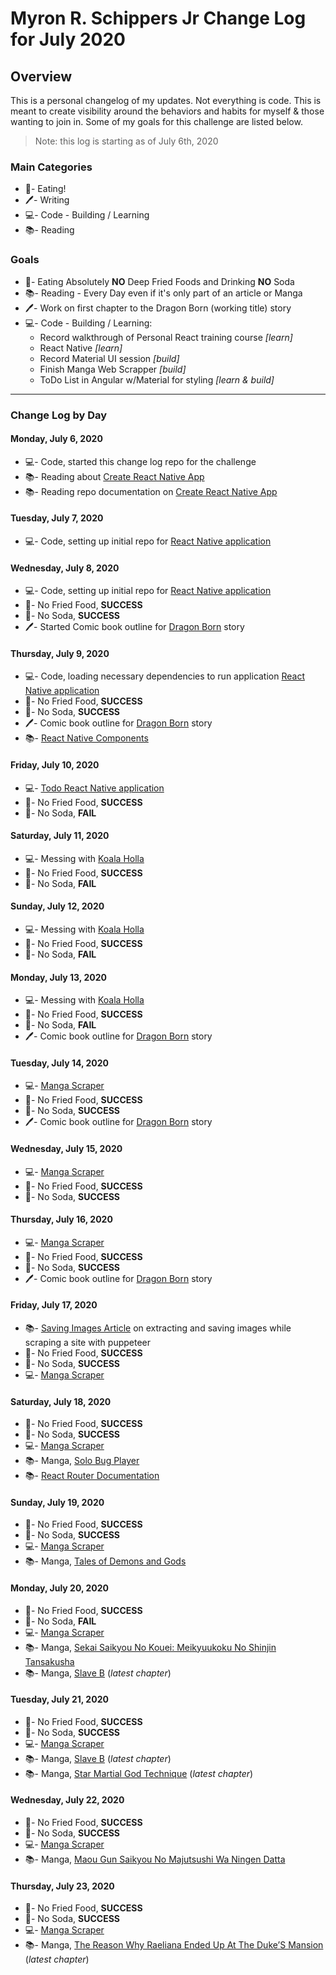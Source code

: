 # Myron R. Schippers Jr Change Log for July 2020

## Overview
This is a personal changelog of my updates. Not everything is code. This is meant to create visibility around the behaviors and habits for myself & those wanting to join in. Some of my goals for this challenge are listed below.

> Note: this log is starting as of July 6th, 2020

### Main Categories
- 🍎- Eating!
- 🖊- Writing
- 💻- Code - Building / Learning
- 📚- Reading

### Goals
- 🍎- Eating Absolutely **NO** Deep Fried Foods and Drinking **NO** Soda
- 📚- Reading - Every Day even if it's only part of an article or Manga
- 🖊- Work on first chapter to the Dragon Born (working title) story
- 💻- Code - Building / Learning:
  - Record walkthrough of Personal React training course *[learn]*
  - React Native *[learn]*
  - Record Material UI session *[build]*
  - Finish Manga Web Scrapper *[build]*
  - ToDo List in Angular w/Material for styling *[learn & build]*

---

### Change Log by Day

#### Monday, July 6, 2020
- 💻- Code, started this change log repo for the challenge
- 📚- Reading about [Create React Native App](https://reactnative.dev/blog/2017/03/13/introducing-create-react-native-app)
- 📚- Reading repo documentation on [Create React Native App](https://github.com/expo/create-react-native-app)

#### Tuesday, July 7, 2020
- 💻- Code, setting up initial repo for [React Native application](https://github.com/myronschippers/todo-native-app)

#### Wednesday, July 8, 2020
- 💻- Code, setting up initial repo for [React Native application](https://github.com/myronschippers/todo-native-app)
- 🍎- No Fried Food, **SUCCESS**
- 🍎- No Soda, **SUCCESS**
- 🖊- Started Comic book outline for [Dragon Born](https://docs.google.com/document/d/1pg2ppQ2P12DnF0DVMgQyhgfD2YStzUblzkLQP41Kjhw/edit?usp=sharing) story

#### Thursday, July 9, 2020
- 💻- Code, loading necessary dependencies to run application [React Native application](https://github.com/myronschippers/todo-native-app)
- 🍎- No Fried Food, **SUCCESS**
- 🍎- No Soda, **SUCCESS**
- 🖊- Comic book outline for [Dragon Born](https://docs.google.com/document/d/1pg2ppQ2P12DnF0DVMgQyhgfD2YStzUblzkLQP41Kjhw/edit?usp=sharing) story
- 📚- [React Native Components](https://reactnative.dev/docs/intro-react-native-components)

#### Friday, July 10, 2020
- 💻- [Todo React Native application](https://github.com/myronschippers/todo-native-app)
- 🍎- No Fried Food, **SUCCESS**
- 🍎- No Soda, **FAIL**

#### Saturday, July 11, 2020
- 💻- Messing with [Koala Holla](https://github.com/myronschippers/koala-holla-jens)
- 🍎- No Fried Food, **SUCCESS**
- 🍎- No Soda, **FAIL**

#### Sunday, July 12, 2020
- 💻- Messing with [Koala Holla](https://github.com/myronschippers/koala-holla-jens)
- 🍎- No Fried Food, **SUCCESS**
- 🍎- No Soda, **FAIL**

#### Monday, July 13, 2020
- 💻- Messing with [Koala Holla](https://github.com/myronschippers/koala-holla-jens)
- 🍎- No Fried Food, **SUCCESS**
- 🍎- No Soda, **FAIL**
- 🖊- Comic book outline for [Dragon Born](https://docs.google.com/document/d/1pg2ppQ2P12DnF0DVMgQyhgfD2YStzUblzkLQP41Kjhw/edit?usp=sharing) story

#### Tuesday, July 14, 2020
- 💻- [Manga Scraper](https://github.com/myronschippers/manga-web-scraper)
- 🍎- No Fried Food, **SUCCESS**
- 🍎- No Soda, **SUCCESS**
- 🖊- Comic book outline for [Dragon Born](https://docs.google.com/document/d/1pg2ppQ2P12DnF0DVMgQyhgfD2YStzUblzkLQP41Kjhw/edit?usp=sharing) story

#### Wednesday, July 15, 2020
- 💻- [Manga Scraper](https://github.com/myronschippers/manga-web-scraper)
- 🍎- No Fried Food, **SUCCESS**
- 🍎- No Soda, **SUCCESS**

#### Thursday, July 16, 2020
- 💻- [Manga Scraper](https://github.com/myronschippers/manga-web-scraper)
- 🍎- No Fried Food, **SUCCESS**
- 🍎- No Soda, **SUCCESS**
- 🖊- Comic book outline for [Dragon Born](https://docs.google.com/document/d/1pg2ppQ2P12DnF0DVMgQyhgfD2YStzUblzkLQP41Kjhw/edit?usp=sharing) story

#### Friday, July 17, 2020
- 📚- [Saving Images Article](https://intoli.com/blog/saving-images/) on extracting and saving images while scraping a site with puppeteer
- 🍎- No Fried Food, **SUCCESS**
- 🍎- No Soda, **SUCCESS**
- 💻- [Manga Scraper](https://github.com/myronschippers/manga-web-scraper)

#### Saturday, July 18, 2020
- 🍎- No Fried Food, **SUCCESS**
- 🍎- No Soda, **SUCCESS**
- 💻- [Manga Scraper](https://github.com/myronschippers/manga-web-scraper)
- 📚- Manga, [Solo Bug Player](https://manganelo.com/manga/ob922808)
- 📚- [React Router Documentation](https://reach.tech/router/)

#### Sunday, July 19, 2020
- 🍎- No Fried Food, **SUCCESS**
- 🍎- No Soda, **SUCCESS**
- 💻- [Manga Scraper](https://github.com/myronschippers/manga-web-scraper)
- 📚- Manga, [Tales of Demons and Gods](https://manganelo.com/manga/hyer5231574354229)

#### Monday, July 20, 2020
- 🍎- No Fried Food, **SUCCESS**
- 🍎- No Soda, **FAIL**
- 💻- [Manga Scraper](https://github.com/myronschippers/manga-web-scraper)
- 📚- Manga, [Sekai Saikyou No Kouei: Meikyuukoku No Shinjin Tansakusha](https://manganelo.com/manga/sekai_saikyou_no_kouei_meikyuukoku_no_shinjin_tansakusha)
- 📚- Manga, [Slave B](https://manganelo.com/manga/vf922819) (*latest chapter*)

#### Tuesday, July 21, 2020
- 🍎- No Fried Food, **SUCCESS**
- 🍎- No Soda, **SUCCESS**
- 💻- [Manga Scraper](https://github.com/myronschippers/manga-web-scraper)
- 📚- Manga, [Slave B](https://manganelo.com/manga/vf922819) (*latest chapter*)
- 📚- Manga, [Star Martial God Technique](https://manganelo.com/manga/dtdc220351567737255) (*latest chapter*)

#### Wednesday, July 22, 2020
- 🍎- No Fried Food, **SUCCESS**
- 🍎- No Soda, **SUCCESS**
- 💻- [Manga Scraper](https://github.com/myronschippers/manga-web-scraper)
- 📚- Manga, [Maou Gun Saikyou No Majutsushi Wa Ningen Datta](https://manganelo.com/manga/cd919912)

#### Thursday, July 23, 2020
- 🍎- No Fried Food, **SUCCESS**
- 🍎- No Soda, **SUCCESS**
- 💻- [Manga Scraper](https://github.com/myronschippers/manga-web-scraper)
- 📚- Manga, [The Reason Why Raeliana Ended Up At The Duke’S Mansion](https://manganelo.com/manga/pl920999) (*latest chapter*)
